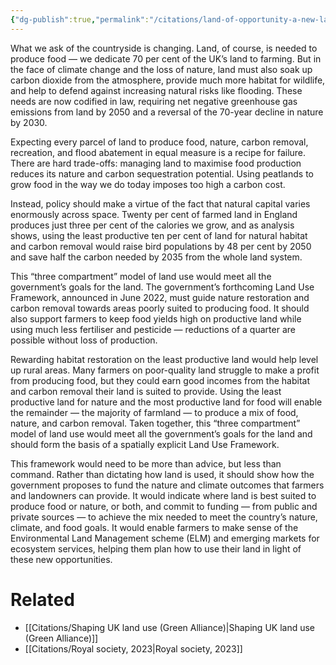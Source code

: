 ```yaml
---
{"dg-publish":true,"permalink":"/citations/land-of-opportunity-a-new-land-use-framework-to-restore-nature-and-level-up-britain-green-alliance/","tags":["#environment_land","#uk","#farming"],"created":"2025-10-23T17:42:44.918+01:00","updated":"2025-10-23T17:42:44.919+01:00"}
---
```


What we ask of the countryside is changing. Land, of course, is needed to produce food — we dedicate 70 per cent of the UK’s land to farming. But in the face of climate change and the loss of nature, land must also soak up carbon dioxide from the atmosphere, provide much more habitat for wildlife, and help to defend against increasing natural risks like flooding. These needs are now codified in law, requiring net negative greenhouse gas emissions from land by 2050 and a reversal of the 70-year decline in nature by 2030.

Expecting every parcel of land to produce food, nature, carbon removal, recreation, and flood abatement in equal measure is a recipe for failure. There are hard trade-offs: managing land to maximise food production reduces its nature and carbon sequestration potential. Using peatlands to grow food in the way we do today imposes too high a carbon cost.

Instead, policy should make a virtue of the fact that natural capital varies enormously across space. Twenty per cent of farmed land in England produces just three per cent of the calories we grow, and as analysis shows, using the least productive ten per cent of land for natural habitat and carbon removal would raise bird populations by 48 per cent by 2050 and save half the carbon needed by 2035 from the whole land system.

This “three compartment” model of land use would meet all the government’s goals for the land. The government’s forthcoming Land Use Framework, announced in June 2022, must guide nature restoration and carbon removal towards areas poorly suited to producing food. It should also support farmers to keep food yields high on productive land while using much less fertiliser and pesticide — reductions of a quarter are possible without loss of production.

Rewarding habitat restoration on the least productive land would help level up rural areas. Many farmers on poor-quality land struggle to make a profit from producing food, but they could earn good incomes from the habitat and carbon removal their land is suited to provide. Using the least productive land for nature and the most productive land for food will enable the remainder — the majority of farmland — to produce a mix of food, nature, and carbon removal. Taken together, this “three compartment” model of land use would meet all the government’s goals for the land and should form the basis of a spatially explicit Land Use Framework.

This framework would need to be more than advice, but less than command. Rather than dictating how land is used, it should show how the government proposes to fund the nature and climate outcomes that farmers and landowners can provide. It would indicate where land is best suited to produce food or nature, or both, and commit to funding — from public and private sources — to achieve the mix needed to meet the country’s nature, climate, and food goals. It would enable farmers to make sense of the Environmental Land Management scheme (ELM) and emerging markets for ecosystem services, helping them plan how to use their land in light of these new opportunities.


# Related
- [[Citations/Shaping UK land use (Green Alliance)\|Shaping UK land use (Green Alliance)]]
- [[Citations/Royal society, 2023\|Royal society, 2023]]